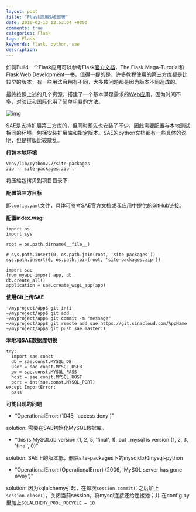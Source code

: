 ```yaml
---
layout: post
title: "Flask应用SAE部署"
date: 2016-02-13 12:53:04 +0800
comments: true
categories: Flask
tags: Flask
keywords: flask, python, sae
description: 
---
```

如何Build一个Flask应用可以参考Flask[官方文档](flask.pocoo.org)，The Flask Mega-Turorial和Flask Web Development一书。值得一提的是，许多教程使用的第三方库都是比较早的版本，有一些用法会稍有不同，大多数问题都是因为版本不同造成的。

最终按照上述的几个资源，搭建了一个基本满足需求的[Web应用](meddata.applinzi.com)，因为时间不多，对验证和国际化用了简单粗暴的方法。

![img][img1]

<!-- more -->

SAE是支持扩展第三方库的，但同时预先也安装了不少，因此需要配置与本地测试相同的环境，包括安装扩展库和指定版本。SAE的python文档都有一些具体的说明，但是排版比较散乱。

__打包本地环境__

```
Venv/lib/python2.7/site-packages
zip -r site-packages.zip .
```

将压缩包拷贝到项目目录下

__配置第三方目标__

即`config.yaml`文件，具体可参考SAE官方文档或我应用中提供的GitHub链接。

__配置index.wsgi__

```
import os
import sys

root = os.path.dirname(__file__)

# sys.path.insert(0, os.path.join(root, 'site-packages'))
sys.path.insert(0, os.path.join(root, 'site-packages.zip'))

import sae
from myapp import app, db
db.create_all()
application = sae.create_wsgi_app(app)
```

__使用Git上传SAE__

```
~/myproject/app$ git inti
~/myproject/app$ git add .
~/myproject/app$ git commit -m "message"
~/myproject/app$ git remote add sae https://git.sinacloud.com/AppName
~/myproject/app$ git push sae master:1
```

__本地和SAE数据库切换__

```
try:
  import sae.const
  db = sae.const.MYSQL_DB
  user = sae.const.MYSQL_USER
  pw = sae.const.MYSQL_PASS
  host = sae.const.MYSQL_HOST
  port = int(sae.const.MYSQL_PORT)
except ImportError:
  pass
```

__可能出现的问题__

- “OperationalError: (1045, 'access deny')”

solution: 需要在SAE初始化MySQL数据库。

- “this is MySQLdb version (1, 2, 5, 'final', 1), but _mysql is version (1, 2, 3, 'final', 0)”

solution: SAE上的版本低，删除site-packages下的mysqldb和mysql-python

- “OperationalError: (OperationalError) (2006, 'MySQL server has gone away')”

solution: 因为sqlalchemy引起，在每次`session.commit()`之后加上`session.close()`，关闭当前session，将mysql连接还给连接池；并
在config.py里加上`SQLALCHEMY_POOL_RECYCLE = 10`

[img1]: http://7xj95q.com1.z0.glb.clouddn.com/meddata.png?imageView2/2/w/400/h/300/q/85|watermark/2/text/TGF3cmVuY2UgU3Vu/font/YXJpYWw=/fontsize/200/fill/I0VGRUZFRg==/dissolve/56/gravity/SouthEast/dx/10/dy/10